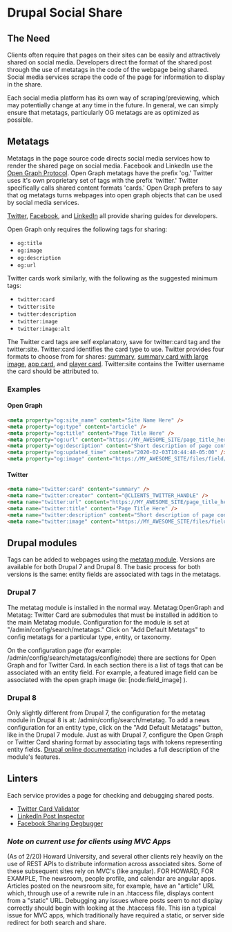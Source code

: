 # Drupal Social Share

## The Need

Clients often require that pages on their sites can be easily and attractively shared on social media. Developers direct the format of the shared post through the use of metatags in the code of the webpage being shared. Social media services scrape the code of the page for information to display in the share.

Each social media platform has its own way of scraping/previewing, which may potentially change at any time in the future. In general, we can simply ensure that metatags, particularly OG metatags are as optimized as possible.

## Metatags

Metatags in the page source code directs social media services how to render the shared page on social media. Facebook and LinkedIn use the [Open Graph Protocol](https://ogp.me/). Open Graph metatags have the prefix 'og.' Twitter uses it's own proprietary set of tags with the prefix 'twitter.' Twitter specifically calls shared content formats 'cards.' Open Graph prefers to say that og metatags turns webpages into open graph objects that can be used by social media services.

[Twitter](https://developer.twitter.com/en/docs/tweets/optimize-with-cards/overview/abouts-cards), [Facebook](https://developers.facebook.com/docs/sharing/webmasters/), and [LinkedIn](https://www.linkedin.com/help/linkedin/answer/46687/making-your-website-shareable-on-linkedin?lang=en) all provide sharing guides for developers.

Open Graph only requires the following tags for sharing:

- `og:title`
- `og:image`
- `og:description`
- `og:url`

Twitter cards work similarly, with the following as the suggested minimum tags:

- `twitter:card`
- `twitter:site`
- `twitter:description`
- `twitter:image`
- `twitter:image:alt`

The Twitter card tags are self explanatory, save for twitter:card tag and the twitter:site. Twitter:card identifies the card type to use. Twitter provides four formats to choose from for shares: [summary](https://developer.twitter.com/en/docs/tweets/optimize-with-cards/overview/summary), [summary card with large image](https://developer.twitter.com/en/docs/tweets/optimize-with-cards/overview/summary-card-with-large-image), [app card](https://developer.twitter.com/en/docs/tweets/optimize-with-cards/overview/app-card), and [player card](https://developer.twitter.com/en/docs/tweets/optimize-with-cards/overview/player-card). Twitter:site contains the Twitter username the card should be attributed to.

### Examples

#### Open Graph

```html
<meta property="og:site_name" content="Site Name Here" />
<meta property="og:type" content="article" />
<meta property="og:title" content="Page Title Here" />
<meta property="og:url" content="https://MY_AWESOME_SITE/page_title_here" />
<meta property="og:description" content="Short description of page content goes here." />
<meta property="og:updated_time" content="2020-02-03T10:44:48-05:00" />
<meta property="og:image" content="https://MY_AWESOME_SITE/files/field/image/SOCIAL_IMAGE.jpg" />
```

#### Twitter

```html
<meta name="twitter:card" content="summary" />
<meta name="twitter:creator" content="@CLIENTS_TWITTER_HANDLE" />
<meta name="twitter:url" content="https://MY_AWESOME_SITE/page_title_here" />
<meta name="twitter:title" content="Page Title Here" />
<meta name="twitter:description" content="Short description of page content goes here." />
<meta name="twitter:image" content="https://MY_AWESOME_SITE/files/field/image/SOCIAL_IMAGE.jpg" />
```

## Drupal modules

Tags can be added to webpages using the [metatag module](https://www.drupal.org/project/metatag). Versions are available for both Drupal 7 and Drupal 8. The basic process for both versions is the same: entity fields are associated with tags in the metatags.

### Drupal 7

The metatag module is installed in the normal way. Metatag:OpenGraph and Metatag: Twitter Card are submodules that must be installed in addition to the main Metatag module. Configuration for the module is set at "/admin/config/search/metatags." Click on "Add Default Metatags" to config metatags for a particular type, entity, or taxonomy.

On the configuration page (for example: /admin/config/search/metatags/config/node) there are sections for Open Graph and for Twitter Card. In each section there is a list of tags that can be associated with an entity field. For example, a featured image field can be associated with the open graph image (ie: [node:field_image] ).

### Drupal 8

Only slightly different from Drupal 7, the configuration for the metatag module in Drupal 8 is at: /admin/config/search/metatag. To add a news configuration for an entity type, click on the "Add Default Metatags" button, like in the Drupal 7 module. Just as with Drupal 7, configure the Open Graph or Twitter Card sharing format by associating tags with tokens representing entity fields. [Drupal online documentation](https://www.drupal.org/docs/8/modules/metatag/features-of-metatag-for-drupal-8) includes a full description of the module's features.

## Linters

Each service provides a page for checking and debugging shared posts.

- [Twitter Card Validator](https://cards-dev.twitter.com/validator)
- [LinkedIn Post Inspector](https://www.linkedin.com/post-inspector/)
- [Facebook Sharing Degbugger](https://developers.facebook.com/tools/debug/)

### _Note on current use for clients using MVC Apps_

(As of 2/20) Howard University, and several other clients rely heavily on the use of REST APIs to distribute information across associated sites. Some of these subsequent sites rely on MVC's (like angular). FOR HOWARD, FOR EXAMPLE, The newsroom, people profile, and calendar are angular apps. Articles posted on the newsroom site, for example, have an "article" URL which, through use of a rewrite rule in an .htaccess file, displays content from a "static" URL. Debugging any issues where posts seem to not display correctly should begin with looking at the .htaccess file. This isn a typical issue for MVC apps, which traditionally have required a static, or server side redirect for both search and share.
